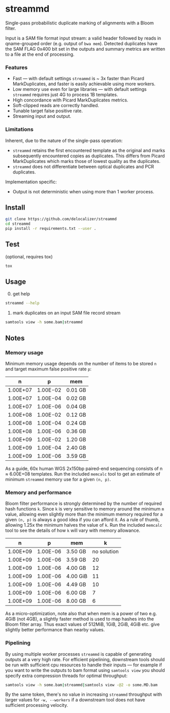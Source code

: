 # streammd

Single-pass probabilistic duplicate marking of alignments with a Bloom filter.

Input is a SAM file format input stream: a valid header followed by reads in
qname-grouped order (e.g. output of `bwa mem`). Detected duplicates have the
SAM FLAG 0x400 bit set in the outputs and summary metrics are written to a file
at the end of processing.

### Features

* Fast — with default settings `streammd` is ~ 3x faster than Picard
  MarkDuplicates, and faster is easily achievable using more workers.
* Low memory use even for large libraries — with default settings `streammd`
  requires just 4G to process 1B templates.
* High concordance with Picard MarkDuplicates metrics.
* Soft-clipped reads are correctly handled.
* Tunable target false positive rate.
* Streaming input and output.

### Limitations

Inherent, due to the nature of the single-pass operation:

* `streammd` retains the first encountered template as the original and marks
  subsequently encountered copies as duplicates. This differs from Picard
  MarkDuplicates which marks those of lowest quality as the duplicates.
* `streammd` does not differentiate between optical duplicates and PCR
  duplicates.

Implementation specific:

* Output is not deterministic when using more than 1 worker process.

## Install

```bash
git clone https://github.com/delocalizer/streammd
cd streammd
pip install -r requirements.txt --user .
```

## Test

(optional, requires tox)
```bash
tox
```

## Usage

0. get help

```bash
streammd --help
```

1. mark duplicates on an input SAM file record stream 

```bash
samtools view -h some.bam|streammd
```

## Notes

### Memory usage

Minimum memory usage depends on the number of items to be stored `n` and target
maximum false positive rate `p`:

|    n     |    p     |   mem   |
| -------- | -------- | ------- |
| 1.00E+07 | 1.00E-02 | 0.01 GB |
| 1.00E+07 | 1.00E-04 | 0.02 GB |
| 1.00E+07 | 1.00E-06 | 0.04 GB |
| 1.00E+08 | 1.00E-02 | 0.12 GB |
| 1.00E+08 | 1.00E-04 | 0.24 GB |
| 1.00E+08 | 1.00E-06 | 0.36 GB |
| 1.00E+09 | 1.00E-02 | 1.20 GB |
| 1.00E+09 | 1.00E-04 | 2.40 GB |
| 1.00E+09 | 1.00E-06 | 3.59 GB |


As a guide, 60x human WGS 2x150bp paired-end sequencing consists of n &#8776;
6.00E+08 templates. Run the included `memcalc` tool to get an estimate of
minimum `streammd` memory use for a given `(n, p)`.

### Memory and performance

Bloom filter performance is strongly determined by the number of required hash
functions `k`. Since `k` is very sensitive to memory around the minimum `m`
value, allowing even slightly more than the minimum memory required for a given
`(n, p)` is always a good idea if you can afford it. As a rule of thumb,
allowing 1.25x the minimum halves the value of `k`. Run the included `memcalc`
tool to see the details of how `k` will vary with memory allowance.

|    n     |   p      |   mem    |  k           | 
| -------- | -------- | -------- | ------------ |
| 1.00E+09 | 1.00E-06 | 3.50  GB | no solution  |
| 1.00E+09 | 1.00E-06 | 3.59  GB | 20           | 
| 1.00E+09 | 1.00E-06 | 4.00  GB | 12           | 
| 1.00E+09 | 1.00E-06 | 4.00 GiB | 11           | 
| 1.00E+09 | 1.00E-06 | 4.49  GB | 10           | 
| 1.00E+09 | 1.00E-06 | 6.00  GB |  7           | 
| 1.00E+09 | 1.00E-06 | 8.00  GB |  6           | 

As a micro-optimization, note also that when mem is a power of two e.g. 4GiB
(not 4GB), a slightly faster method is used to map hashes into the Bloom filter
array. Thus exact values of 512MiB, 1GiB, 2GiB, 4GiB etc. give slightly better
performance than nearby values.

### Pipelining

By using multiple worker processes `streammd` is capable of generating outputs
at a very high rate. For efficient pipelining, downstream tools should be run
with sufficient cpu resources to handle their inputs — for example if you want
to write the outputs to bam format using `samtools view` you should specify
extra compression threads for optimal throughput:

```bash
samtools view -h some.bam|streammd|samtools view -@2 -o some.MD.bam
```

By the same token, there's no value in increasing `streammd` throughput with
larger values for `-w, --workers` if a downstream tool does not have sufficient
processing velocity.
